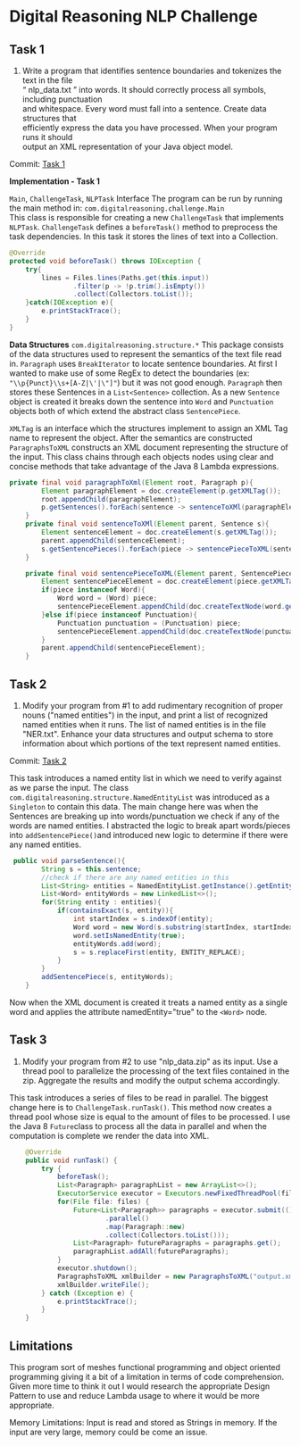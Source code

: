 **Digital Reasoning NLP Challenge**
===================================

**Task 1**
----------

 1. Write    a    program    that    identifies    sentence    boundaries    and    tokenizes    the    text    in    the    file   
“   nlp_data.txt   ”    into    words.    It    should    correctly    process    all    symbols,    including    punctuation   
and    whitespace.    Every    word    must    fall    into    a    sentence.    Create    data    structures    that   
efficiently    express    the    data    you    have    processed.    When    your    program    runs    it    should   
output  an  XML  representation  of  your  Java  object  model.  

Commit: [Task 1](https://github.com/ssilve1989/NLPChallenge/tree/78f3f6acefbfab7553b47b833f2e2be5e8744061)

**Implementation - Task 1**

`Main`, `ChallengeTask`, `NLPTask` Interface
The program can be run by running the main method in: 
`com.digitalreasoning.challenge.Main`    
This class is responsible for creating a new `ChallengeTask` that implements `NLPTask`.
`ChallengeTask` defines a `beforeTask()` method to preprocess the task dependencies.
In this task it stores the lines of text into a Collection.

```java
@Override
protected void beforeTask() throws IOException {
    try{
        lines = Files.lines(Paths.get(this.input))
                .filter(p -> !p.trim().isEmpty())
                .collect(Collectors.toList());
    }catch(IOException e){
        e.printStackTrace();
    }
}
```

**Data Structures** `com.digitalreasoning.structure.*`
This package consists of the data structures used to represent the semantics of the text file read in. `Paragraph` uses `BreakIterator` to locate sentence boundaries. At first I wanted to make use of some RegEx to detect the boundaries (ex: `"\\p{Punct}\\s+[A-Z|\'|\"]"`) but it was not good enough. `Paragraph` then stores these Sentences in a `List<Sentence>` collection. As a new `Sentence` object is created it breaks down the sentence into `Word` and `Punctuation` objects both of which extend the abstract class `SentencePiece`. 

`XMLTag` is an interface which the structures implement to assign an XML Tag name to represent the object. After the semantics are constructed `ParagraphsToXML` constructs an XML document representing the structure of the input. This class chains through each objects nodes using clear and concise methods that take advantage of the Java 8 Lambda expressions.
```java
private final void paragraphToXml(Element root, Paragraph p){
        Element paragraphElement = doc.createElement(p.getXMLTag());
        root.appendChild(paragraphElement);
        p.getSentences().forEach(sentence -> sentenceToXMl(paragraphElement, sentence));
    }
    private final void sentenceToXMl(Element parent, Sentence s){
        Element sentenceElement = doc.createElement(s.getXMLTag());
        parent.appendChild(sentenceElement);
        s.getSentencePieces().forEach(piece -> sentencePieceToXML(sentenceElement, piece));
    }

    private final void sentencePieceToXML(Element parent, SentencePiece piece){
        Element sentencePieceElement = doc.createElement(piece.getXMLTag());
        if(piece instanceof Word){
            Word word = (Word) piece;
            sentencePieceElement.appendChild(doc.createTextNode(word.getWord()));
        }else if(piece instanceof Punctuation){
            Punctuation punctuation = (Punctuation) piece;
            sentencePieceElement.appendChild(doc.createTextNode(punctuation.getPunctuation()));
        }
        parent.appendChild(sentencePieceElement);
    }
```

**Task 2**
-------
1. Modify your program from #1 to add rudimentary recognition of proper nouns ("named entities") in the input, and print a list of recognized named entities when it runs. The list of named entities is in the file "NER.txt". Enhance your data structures and output schema to store information about which portions of the text represent named entities.

Commit: [Task 2](https://github.com/ssilve1989/NLPChallenge/tree/85f440829c58aa5af053495b200b24b93b778d83)

This task introduces a named entity list in which we need to verify against as we parse the input. The class `com.digitalreasoning.structure.NamedEntityList` was  introduced as a `Singleton` to contain this data. The main change here was when the Sentences are breaking up into words/punctuation we check if any of the words are named entities. I abstracted the logic to break apart words/pieces into `addSentencePiece()`and introduced new logic to determine if there were any named entities.

```java
 public void parseSentence(){
        String s = this.sentence;
        //check if there are any named entities in this
        List<String> entities = NamedEntityList.getInstance().getEntityList();
        List<Word> entityWords = new LinkedList<>();
        for(String entity : entities){
            if(containsExact(s, entity)){
                int startIndex = s.indexOf(entity);
                Word word = new Word(s.substring(startIndex, startIndex + entity.length()));
                word.setIsNamedEntity(true);
                entityWords.add(word);
                s = s.replaceFirst(entity, ENTITY_REPLACE);
            }
        }
        addSentencePiece(s, entityWords);
    }
```
 Now when the XML document is created it treats a named entity as a single word and applies the attribute namedEntity="true" to the `<Word>` node.

**Task 3**
----------
1. Modify your program from #2 to use "nlp_data.zip" as its input. Use a thread pool to parallelize the processing of the text files contained in the zip. Aggregate the results and modify the output schema accordingly.

This task introduces a series of files to be read in parallel. The biggest change here is to `ChallengeTask.runTask()`. This method now creates a thread pool whose size is equal to the amount of files to be processed. I use the Java 8 `Future`class to process all the data in parallel and when the computation is complete we render the data into XML.

```java
    @Override
    public void runTask() {
        try {
            beforeTask();
            List<Paragraph> paragraphList = new ArrayList<>();
            ExecutorService executor = Executors.newFixedThreadPool(files.size());
            for(File file: files) {
                Future<List<Paragraph>> paragraphs = executor.submit(() -> Files.lines(Paths.get(file.getAbsolutePath()))
                        .parallel()
                        .map(Paragraph::new)
                        .collect(Collectors.toList()));
                List<Paragraph> futureParagraphs = paragraphs.get();
                paragraphList.addAll(futureParagraphs);
            }
            executor.shutdown();
            ParagraphsToXML xmlBuilder = new ParagraphsToXML("output.xml", paragraphList);
            xmlBuilder.writeFile();
        } catch (Exception e) {
            e.printStackTrace();
        }
    }
```

**Limitations**
-------

This program sort of meshes functional programming and object oriented programming giving it a bit of a limitation in terms of code comprehension. Given more time to think it out I would research the appropriate Design Pattern to use and reduce Lambda usage to where it would be more appropriate. 

Memory Limitations: Input is read and stored as Strings in memory. If the input are very large, memory could be come an issue. 

